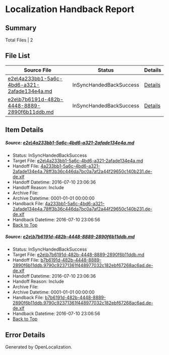 # <a name='report-top'></a> Localization Handback Report

## Summary
 Total Files | 2

## File List
 Source File | Status | Details 
 ----------- | ------ | ------- 
 [e2e\4a233bb1-5a6c-4bd6-a321-2afade134e4a.md](https://github.com/OpenLocalizationTestOrg/oltest/blob/56b792e84c77ab5cd58b283c200abc871e31e49c/e2e/4a233bb1-5a6c-4bd6-a321-2afade134e4a.md) | InSyncHandedBackSuccess | [Details](#c134efa493bb5565af72eaed329025dd54c34c271)
 [e2e\b7b6191d-482b-4448-8889-2890f6b11ddb.md](https://github.com/OpenLocalizationTestOrg/oltest/blob/56b792e84c77ab5cd58b283c200abc871e31e49c/e2e/b7b6191d-482b-4448-8889-2890f6b11ddb.md) | InSyncHandedBackSuccess | [Details](#ffae0e6d1c77863566975ba8ebf317668f5f8a082)

## Item Details
##### <a name='c134efa493bb5565af72eaed329025dd54c34c271'></a> Source: [e2e\4a233bb1-5a6c-4bd6-a321-2afade134e4a.md](https://github.com/OpenLocalizationTestOrg/oltest/blob/56b792e84c77ab5cd58b283c200abc871e31e49c/e2e/4a233bb1-5a6c-4bd6-a321-2afade134e4a.md)
* Status: InSyncHandedBackSuccess
* Target File: [e2e\4a233bb1-5a6c-4bd6-a321-2afade134e4a.md](https://github.com/OpenLocalizationTestOrg/oltest-dede-fly/blob/6845270b22e4c09db43e881f9ff3cb6d45e82588/e2e/4a233bb1-5a6c-4bd6-a321-2afade134e4a.md)
* Handoff File: [4a233bb1-5a6c-4bd6-a321-2afade134e4a.78ff3b36c446da7bc0a7af2a44f29650c140b231.de-de.xlf](https://github.com/OpenLocalizationTestOrg/olhandoff-e2e/blob/d239b5a91b412dd7805a235fdefeada3e089cc6e/ol-handoff/OpenLocalizationTestOrg/oltest-dede-fly/ci/ht/4a233bb1-5a6c-4bd6-a321-2afade134e4a.78ff3b36c446da7bc0a7af2a44f29650c140b231.de-de.xlf)
* Handoff Datetime: 2016-07-10 23:06:36
* Handoff Reason: Include
* Archive File: 
* Archive Datetime: 0001-01-01 00:00:00
* Handback File: [4a233bb1-5a6c-4bd6-a321-2afade134e4a.78ff3b36c446da7bc0a7af2a44f29650c140b231.de-de.xlf](https://github.com/OpenLocalizationTestOrg/olhandback-e2e/blob/8345c8c1cba2a3ad3a533431bdaa32a954934a6b/ol-handback/OpenLocalizationTestOrg/oltest-dede-fly/ci/ht/4a233bb1-5a6c-4bd6-a321-2afade134e4a.78ff3b36c446da7bc0a7af2a44f29650c140b231.de-de.xlf)
* Handback Datetime: 2016-07-10 23:06:56
* [Back to Top](#report-top)

##### <a name='ffae0e6d1c77863566975ba8ebf317668f5f8a082'></a> Source: [e2e\b7b6191d-482b-4448-8889-2890f6b11ddb.md](https://github.com/OpenLocalizationTestOrg/oltest/blob/56b792e84c77ab5cd58b283c200abc871e31e49c/e2e/b7b6191d-482b-4448-8889-2890f6b11ddb.md)
* Status: InSyncHandedBackSuccess
* Target File: [e2e\b7b6191d-482b-4448-8889-2890f6b11ddb.md](https://github.com/OpenLocalizationTestOrg/oltest-dede-fly/blob/6845270b22e4c09db43e881f9ff3cb6d45e82588/e2e/b7b6191d-482b-4448-8889-2890f6b11ddb.md)
* Handoff File: [b7b6191d-482b-4448-8889-2890f6b11ddb.9790c92371361f448977032c182ebf67268ac6ad.de-de.xlf](https://github.com/OpenLocalizationTestOrg/olhandoff-e2e/blob/d239b5a91b412dd7805a235fdefeada3e089cc6e/ol-handoff/OpenLocalizationTestOrg/oltest-dede-fly/ci/ht/b7b6191d-482b-4448-8889-2890f6b11ddb.9790c92371361f448977032c182ebf67268ac6ad.de-de.xlf)
* Handoff Datetime: 2016-07-10 23:06:36
* Handoff Reason: Include
* Archive File: 
* Archive Datetime: 0001-01-01 00:00:00
* Handback File: [b7b6191d-482b-4448-8889-2890f6b11ddb.9790c92371361f448977032c182ebf67268ac6ad.de-de.xlf](https://github.com/OpenLocalizationTestOrg/olhandback-e2e/blob/8345c8c1cba2a3ad3a533431bdaa32a954934a6b/ol-handback/OpenLocalizationTestOrg/oltest-dede-fly/ci/ht/b7b6191d-482b-4448-8889-2890f6b11ddb.9790c92371361f448977032c182ebf67268ac6ad.de-de.xlf)
* Handback Datetime: 2016-07-10 23:06:56
* [Back to Top](#report-top)


## Error Details

Generated by OpenLocalization.
